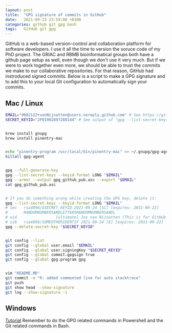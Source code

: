 ```yaml
---
layout: post
title:  "GPG signature of commits in GitHub"
date:   2021-09-23 23:59:00 +0100
categories: github git gpg bash
tags:   GitHub git gpg
---
```

GitHub is a web-based version-control and collaboration platform for software developers. I use it all the time to version the soruce code of my PhD project. The GRIAC and RBMB bioinformatical groups both have a github page setup as well, even though we don't use it very much. But if we were to work together even more, we should be able to trust the commits we make to our collaborative repositories. For that reason, GitHub had instroduced signed commits. Below is a script to make a GPG signature and to add this to your local Git configuration to automatically sign your commits. 
<!--more-->

## Mac / Linux

```BASH
EMAIL="9002122+vanNijnatten@users.noreply.github.com" # See https://github.com/settings/emails
SECRET_KEYID="2F01902897288144" # See output of "gpg --list-secret-keys --keyid-format LONG"


brew install gnupg
brew install pinentry-mac


echo "pinentry-program /usr/local/bin/pinentry-mac" >> ~/.gnupg/gpg-agent.conf
killall gpg-agent


gpg --full-generate-key
gpg --list-secret-keys --keyid-format LONG "$EMAIL"
gpg --armor --output gpg_github_pub.asc --export "$EMAIL"
cat gpg_github_pub.asc


# If you do something wrong while creating the GPG key, delete it:
gpg --list-secret-keys --keyid-format LONG "$EMAIL"
# sec   rsa4096/$SECRET_KEYID 2021-09-24 [SC] [expires: 2031-09-22]
#       RANDOMNUMBERSANDLETTERSRANDOMNUMBERSANDL
# uid                 [ultimate] Jos van Nijnatten (This is for GitHub only.) <$EMAIL>
# ssb   rsa4096/SOMEOTHERIDENTIF 2021-09-24 [E] [expires: 2031-09-22]
gpg --delete-secret-key "$SECRET_KEYID"


git config --list
git config --global user.email "$EMAIL"
git config --global user.signingKey "$SECRET_KEYID"
git config --global commit.gpgsign true
git config --global gpg.program gpg


vim "README.MD"
git commit -m "R: added commented line for auto stacktrace"
git push
git show head --show-signature
git log --show-signature -1
```

## Windows
[Tutorial](https://neurotechnics.com/blog/configure-gpg-to-sign-git-commits-in-windows/)
Remember to do the GPG related commands in Powershell and the Git related commands in Bash.

